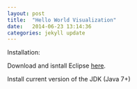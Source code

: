 ```yaml
---
layout: post
title:  "Hello World Visualization"
date:   2014-06-23 13:14:36
categories: jekyll update
---
```


Installation:

Download and isntall Eclipse [here](https://www.eclipse.org/downloads/index-java8.php).

Install current version of the JDK (Java 7+)
